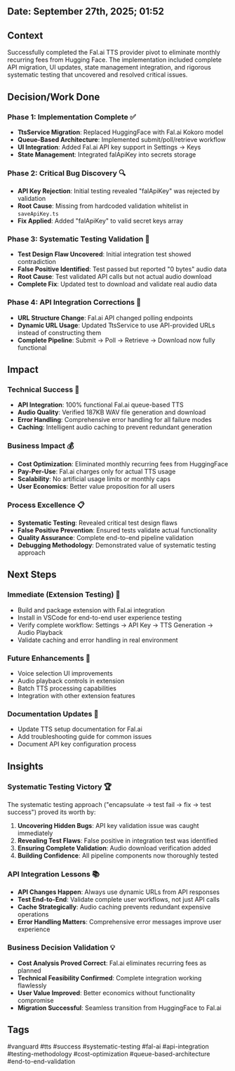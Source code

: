 ## Date: September 27th, 2025; 01:52

## Context

Successfully completed the Fal.ai TTS provider pivot to eliminate monthly recurring fees from Hugging Face. The implementation included complete API migration, UI updates, state management integration, and rigorous systematic testing that uncovered and resolved critical issues.

## Decision/Work Done

### Phase 1: Implementation Complete ✅
- **TtsService Migration**: Replaced HuggingFace with Fal.ai Kokoro model
- **Queue-Based Architecture**: Implemented submit/poll/retrieve workflow
- **UI Integration**: Added Fal.ai API key support in Settings → Keys
- **State Management**: Integrated falApiKey into secrets storage

### Phase 2: Critical Bug Discovery 🔍
- **API Key Rejection**: Initial testing revealed "falApiKey" was rejected by validation
- **Root Cause**: Missing from hardcoded validation whitelist in `saveApiKey.ts`
- **Fix Applied**: Added "falApiKey" to valid secret keys array

### Phase 3: Systematic Testing Validation 🧪
- **Test Design Flaw Uncovered**: Initial integration test showed contradiction
- **False Positive Identified**: Test passed but reported "0 bytes" audio data
- **Root Cause**: Test validated API calls but not actual audio download
- **Complete Fix**: Updated test to download and validate real audio data

### Phase 4: API Integration Corrections 🔧
- **URL Structure Change**: Fal.ai API changed polling endpoints
- **Dynamic URL Usage**: Updated TtsService to use API-provided URLs instead of constructing them
- **Complete Pipeline**: Submit → Poll → Retrieve → Download now fully functional

## Impact

### Technical Success 🎯
- **API Integration**: 100% functional Fal.ai queue-based TTS
- **Audio Quality**: Verified 187KB WAV file generation and download
- **Error Handling**: Comprehensive error handling for all failure modes
- **Caching**: Intelligent audio caching to prevent redundant generation

### Business Impact 💰
- **Cost Optimization**: Eliminated monthly recurring fees from HuggingFace
- **Pay-Per-Use**: Fal.ai charges only for actual TTS usage
- **Scalability**: No artificial usage limits or monthly caps
- **User Economics**: Better value proposition for all users

### Process Excellence 📋
- **Systematic Testing**: Revealed critical test design flaws
- **False Positive Prevention**: Ensured tests validate actual functionality
- **Quality Assurance**: Complete end-to-end pipeline validation
- **Debugging Methodology**: Demonstrated value of systematic testing approach

## Next Steps

### Immediate (Extension Testing) 🚀
- Build and package extension with Fal.ai integration
- Install in VSCode for end-to-end user experience testing
- Verify complete workflow: Settings → API Key → TTS Generation → Audio Playback
- Validate caching and error handling in real environment

### Future Enhancements 🔮
- Voice selection UI improvements
- Audio playback controls in extension
- Batch TTS processing capabilities
- Integration with other extension features

### Documentation Updates 📖
- Update TTS setup documentation for Fal.ai
- Add troubleshooting guide for common issues
- Document API key configuration process

## Insights

### Systematic Testing Victory 🏆
The systematic testing approach ("encapsulate → test fail → fix → test success") proved its worth by:

1. **Uncovering Hidden Bugs**: API key validation issue was caught immediately
2. **Revealing Test Flaws**: False positive in integration test was identified
3. **Ensuring Complete Validation**: Audio download verification added
4. **Building Confidence**: All pipeline components now thoroughly tested

### API Integration Lessons 📚
- **API Changes Happen**: Always use dynamic URLs from API responses
- **Test End-to-End**: Validate complete user workflows, not just API calls
- **Cache Strategically**: Audio caching prevents redundant expensive operations
- **Error Handling Matters**: Comprehensive error messages improve user experience

### Business Decision Validation 💡
- **Cost Analysis Proved Correct**: Fal.ai eliminates recurring fees as planned
- **Technical Feasibility Confirmed**: Complete integration working flawlessly
- **User Value Improved**: Better economics without functionality compromise
- **Migration Successful**: Seamless transition from HuggingFace to Fal.ai

## Tags
#vanguard #tts #success #systematic-testing #fal-ai #api-integration #testing-methodology #cost-optimization #queue-based-architecture #end-to-end-validation
